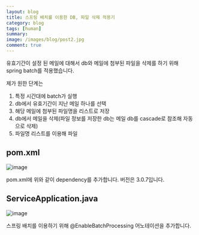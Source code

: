 ```yaml
---
layout: blog
title: 스프링 배치를 이용한 DB, 파일 삭제 적용기
category: blog
tags: [human]  
summary:
image: /images/blog/post2.jpg
comment: true
---
```

유효기간이 설정 된 메일에 대해서 db와 메일에 첨부된 파일을 삭제를 하기 위해 spring batch를 적용했습니다.

제가 원한 단계는
1. 특정 시간대에 batch가 실행
2. db에서 유효기간이 지난 메일 하나를 선택
3. 해당 메일에 첨부된 파일명을 리스트로 저장
4. db에서 메일을 삭제(파일 정보를 저장한 db는 메일 db를 cascade로 참조해 자동으로 삭제)
5. 파일명 리스트를 이용해 파일 



## pom.xml
![image](https://user-images.githubusercontent.com/10074426/52131523-4cf05900-2680-11e9-8ee1-687195aeb285.png)

pom.xml에 위와 같이 dependency를 추가합니다. 버전은 3.0.7입니다.

## ServiceApplication.java
![image](https://user-images.githubusercontent.com/10074426/52129945-3fd16b00-267c-11e9-8562-e3a710abb41d.png)

스프링 배치를 이용하기 위해 @EnableBatchProcessing 어노테이션을 추가합니다.
